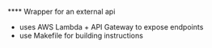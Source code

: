 **** Wrapper for an external api 
* uses AWS Lambda + API Gateway to expose endpoints
* use Makefile for building instructions

